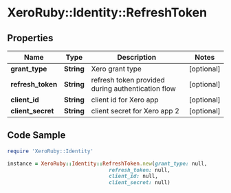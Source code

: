 # XeroRuby::Identity::RefreshToken

## Properties

Name | Type | Description | Notes
------------ | ------------- | ------------- | -------------
**grant_type** | **String** | Xero grant type | [optional] 
**refresh_token** | **String** | refresh token provided during authentication flow | [optional] 
**client_id** | **String** | client id for Xero app | [optional] 
**client_secret** | **String** | client secret for Xero app 2 | [optional] 

## Code Sample

```ruby
require 'XeroRuby::Identity'

instance = XeroRuby::Identity::RefreshToken.new(grant_type: null,
                                 refresh_token: null,
                                 client_id: null,
                                 client_secret: null)
```


